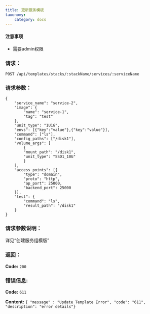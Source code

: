 ```yaml
---
title: 更新服务模板
taxonomy:
    category: docs
---
```


#### 注意事项

- 需要admin权限

### 请求：

    POST /api/templates/stacks/:stackName/services/:serviceName

### 请求参数：

```
{
    "service_name": "service-2",
    "image": {
        "name": "service-1",
        "tag": "test"
    },
    "unit_type": "1U1G",
    "envs": [{"key":"value"},{"key":"value"}],
    "command": ["ls"],
    "config_paths": ["/disk1"],
    "volume_args": [
        {
        "mount_path": "/disk1",
        "unit_type": "SSD1_10G"
        }
    ],
    "access_points": [{
        "type": "domain",
        "proto": "http",
        "ap_port": 25000,
        "backend_port": 25000
    }],
    "test": {
        "command": "ls",
        "result_path": "/disk1"
    }
}
```

### 请求参数说明：

详见“创建服务组模版”

### 返回：

**Code:** `200`

### 错误信息:

**Code:** `611`

**Content:** `{ "message" : "Update Template Error", "code": "611", "description": "error details"}`